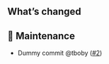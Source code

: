 ## What’s changed

## 🧰 Maintenance

- Dummy commit @tboby ([#2](https://github.com/tboby/onnx-asr-addon/pull/2))
